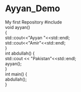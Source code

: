 # Ayyan_Demo
My first Repository
#include <iostream><br>
void ayyan()<br>
{<br>
std::cout<<"Ayyan "<<std::endl;<br>
std::cout<<"Amir"<<std::endl;<br>
}<br>
int abdullah() {<br>
   std::cout << "Pakistan"<<std::endl;<br>
   ayyan();<br>
}<br>
int main() {<br>
abdullah();<br>
}<br>
